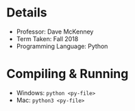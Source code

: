 # Details
* Professor: Dave McKenney
* Term Taken: Fall 2018
* Programming Language: Python

# Compiling & Running 
* Windows: `python <py-file>`
* Mac: `python3 <py-file>`
